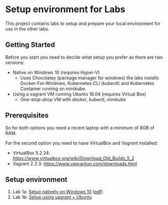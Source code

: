 # Setup environment for Labs
This project contains labs to setup and prepare your local environment for use in the other labs.

## Getting Started

Before you start you need to decide what setup you prefer as there are two versions:

* Native on Windows 10 (requires Hyper-V)
  * Uses Chocolatey (package manager for windows) the labs installs Docker-For-Windows, Kubernetes CLI (kubectl) and Kubernetes Container running on minikube.
* Using a vagrant VM running Ubuntu 16.04 (requires Virtual Box)
  * One-stop-shop VM with docker, kubectl, minikube

## Prerequisites

So for both options you need a recent laptop with a minimum of 8GB of RAM.

For the second option you need to have VirtualBox and Vagrant installed: 

* VirtualBox 5.2.24: https://www.virtualbox.org/wiki/Download_Old_Builds_5_2
* Vagrant 2.2.3: https://www.vagrantup.com/downloads.html

## Setup environment

1. Lab 1a: [Setup natively on Windows 10](setupNativeWIN10.md) ([pdf](setupNativeWIN10.pdf))
2. Lab 1b: [Setup using vagrant + Ubuntu](InstallationMinikubeViaVagrantWorkShop.docx)